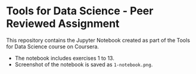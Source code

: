 # Tools for Data Science - Peer Reviewed Assignment

This repository contains the Jupyter Notebook created as part of the Tools for Data Science course on Coursera.

- The notebook includes exercises 1 to 13.
- Screenshot of the notebook is saved as `1-notebook.png`.
